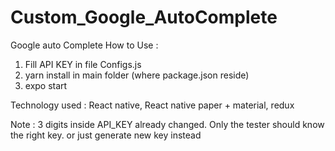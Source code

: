 # Custom_Google_AutoComplete

Google auto Complete
How to Use :
1. Fill API KEY in file Configs.js
2. yarn install in main folder (where package.json reside)
3. expo start

Technology used : React native, React native paper + material, redux

Note : 3 digits inside API_KEY already changed. Only the tester should know the right key. or just generate new key instead

